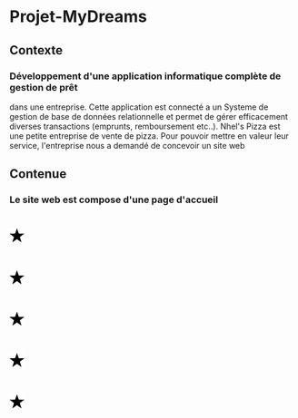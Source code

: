 # Projet-MyDreams

## Contexte
### Développement d'une application informatique complète de gestion de prêt
dans une entreprise. Cette application est connecté a un Systeme de gestion de
base de données relationnelle et permet de gérer efficacement diverses
transactions (emprunts, remboursement etc..). 
Nhel's Pizza est une petite entreprise de vente de pizza. Pour pouvoir mettre en valeur leur service, l'entreprise nous a demandé de concevoir un site web 


## Contenue
### Le site web est compose d'une page d'accueil

# ![nhelissa01](https://github.com/nhelissa01/Projet-MyDreams/blob/main/src/Icon/28-star.png)
# ![nhelissa01](https://github.com/nhelissa01/Projet-MyDreams/blob/main/src/Icon/28-star.png)
# ![nhelissa01](https://github.com/nhelissa01/Projet-MyDreams/blob/main/src/Icon/28-star.png)
# ![nhelissa01](https://github.com/nhelissa01/Projet-MyDreams/blob/main/src/Icon/28-star.png)
# ![nhelissa01](https://github.com/nhelissa01/Projet-MyDreams/blob/main/src/Icon/28-star.png)
